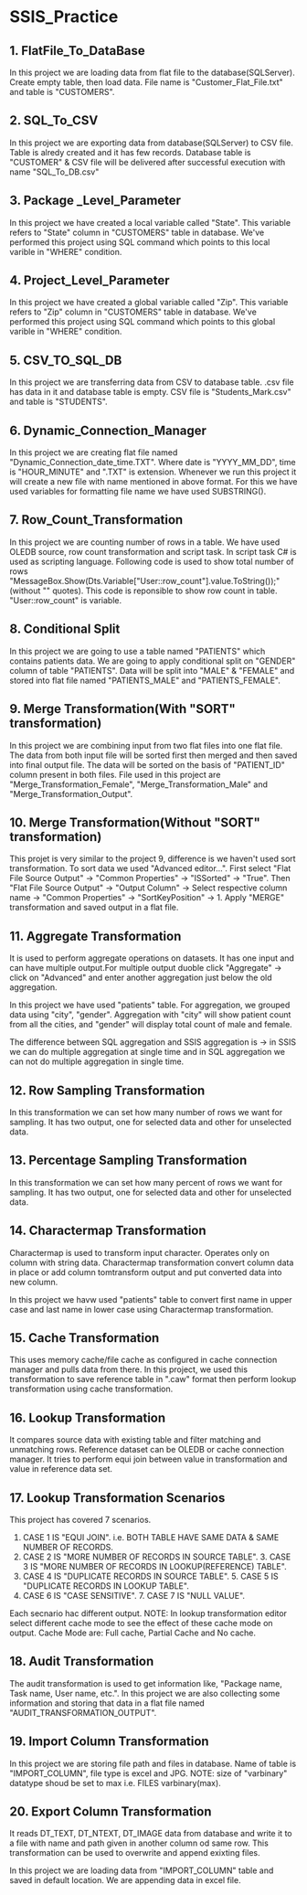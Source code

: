 # SSIS_Practice
## 1. FlatFile_To_DataBase
In this project we are loading data from flat file to the database(SQLServer).
Create empty table, then load data. File name is "Customer_Flat_File.txt" and table is "CUSTOMERS".

## 2. SQL_To_CSV
In this project we are exporting data from database(SQLServer) to CSV file.
Table is alredy created and it has few records.
Database table is "CUSTOMER" & CSV file will be delivered after successful execution with name "SQL_To_DB.csv"

## 3. Package _Level_Parameter
In this project we have created a local variable called "State".
This variable refers to "State" column in "CUSTOMERS" table in database.
We've performed this project using SQL command which points to this local varible in "WHERE" condition.

## 4. Project_Level_Parameter
In this project we have created a global variable called "Zip".
This variable refers to "Zip" column in "CUSTOMERS" table in database.
We've performed this project using SQL command which points to this global varible in "WHERE" condition.

## 5. CSV_TO_SQL_DB
In this project we are transferring data from CSV to database table.
.csv file has data in it and database table is empty.
CSV file is "Students_Mark.csv" and table is "STUDENTS".

## 6. Dynamic_Connection_Manager
In this project we are creating flat file named "Dynamic_Connection_date_time.TXT". Where date is "YYYY_MM_DD",
time is "HOUR_MINUTE" and ".TXT" is extension. Whenever we run this project it will create a new file with name
mentioned in above format. For this we have used variables for formatting file name we have used SUBSTRING(). 

## 7. Row_Count_Transformation
In this project we are counting number of rows in a table. We have used OLEDB source, row count transformation and
script task. In script task C# is used as scripting language. Following code is used to show total number of rows
"MessageBox.Show(Dts.Variable["User::row_count"].value.ToString());" (without "" quotes). This code is reponsible to 
show row count in table. "User::row_count" is variable.

## 8. Conditional Split
In this project we are going to use a table named "PATIENTS" which contains patients data. We are going to apply 
conditional split on "GENDER" column of table "PATIENTS". Data will be split into "MALE" & "FEMALE" and stored into
flat file named "PATIENTS_MALE" and "PATIENTS_FEMALE".

## 9. Merge Transformation(With "SORT" transformation)
In this project we are combining input from two flat files into one flat file. The data from both input file will be
sorted first then merged and then saved into final output file. The data will be sorted on the basis of "PATIENT_ID"
column present in both files. File used in this project are "Merge_Transformation_Female", "Merge_Transformation_Male"
and "Merge_Transformation_Output".

## 10. Merge Transformation(Without "SORT" transformation)
This projet is very similar to the project 9, difference is we haven't used sort transformation. To sort data we used
"Advanced editor...". First select "Flat File Source Output" -> "Common Properties" -> "ISSorted" -> "True". Then
"Flat File Source Output" -> "Output Column" -> Select respective column name -> "Common Properties" -> "SortKeyPosition" -> 1.
Apply "MERGE" transformation and saved output in a flat file.

## 11. Aggregate Transformation
It is used to perform aggregate operations on datasets. It has one input and can have multiple output.For multiple output
duoble click "Aggregate" -> click on "Advanced" and enter another aggregation just below the old aggregation.

In this project we have used "patients" table. For aggregation, we grouped data using "city", "gender". 
Aggregation with "city" will show patient count from all the cities, and "gender" will display total count of male and female.

The difference between SQL aggregation and SSIS aggregation is -> in SSIS we can do multiple aggregation at single time and
in SQL aggregation we can not do multiple aggregation in single time.

## 12. Row Sampling Transformation
In this transformation we can set how many number of rows we want for sampling. It has two output, one for selected data
and other for unselected data.
## 13. Percentage Sampling Transformation
In this transformation we can set how many percent of rows we want for sampling. It has two output, one for selected data
and other for unselected data.

## 14. Charactermap Transformation
Charactermap is used to transform input character. Operates only on column with string data.
Charactermap transformation convert column data in place or add column tomtransform output and put converted data into new column.

In this project we havw used "patients" table to convert first name in upper case and last name in lower case using Charactermap transformation.
## 15. Cache Transformation
This uses memory cache/file cache as configured in cache connection manager and pulls data from there.
In this project, we used this transformation to save reference table in ".caw" format then perform lookup transformation using cache transformation.

## 16. Lookup Transformation
It compares source data with existing table and filter matching and unmatching rows. Reference dataset can be OLEDB or cache connection manager.
It tries to perform equi join between value in transformation and value in reference data set.

## 17. Lookup Transformation Scenarios
This project has covered 7 scenarios. 
1. CASE 1 IS "EQUI JOIN". i.e. BOTH TABLE HAVE SAME DATA & SAME NUMBER OF RECORDS.
2. CASE 2 IS "MORE NUMBER OF RECORDS IN SOURCE TABLE". 3. CASE 3 IS "MORE NUMBER OF RECORDS IN LOOKUP(REFERENCE) TABLE".
4. CASE 4 IS "DUPLICATE RECORDS IN SOURCE TABLE". 5. CASE 5 IS "DUPLICATE RECORDS IN LOOKUP TABLE".
6. CASE 6 IS "CASE SENSITIVE". 7. CASE 7 IS "NULL VALUE".

Each secnario hac different output. NOTE: In lookup transformation editor select different cache mode to see the effect
of these cache mode on output. Cache Mode are: Full cache, Partial Cache and No cache.

## 18. Audit Transformation
The audit transformation is used to get information like, "Package name, Task name, User name, etc.". In this project
we are also collecting some information and storing that data in a flat file named "AUDIT_TRANSFORMATION_OUTPUT".

## 19. Import Column Transformation
In this project we are storing file path and files in database. Name of table is "IMPORT_COLUMN", file type is excel and JPG.
NOTE: size of "varbinary" datatype shoud be set to max i.e. FILES varbinary(max). 

## 20. Export Column Transformation
It reads DT_TEXT, DT_NTEXT, DT_IMAGE data from database and write it to a file with name and path given in another column od same row.
This transformation can be used to overwrite and append exixting files.

In this project we are loading data from "IMPORT_COLUMN" table and saved in default location. We are appending data in excel file.


